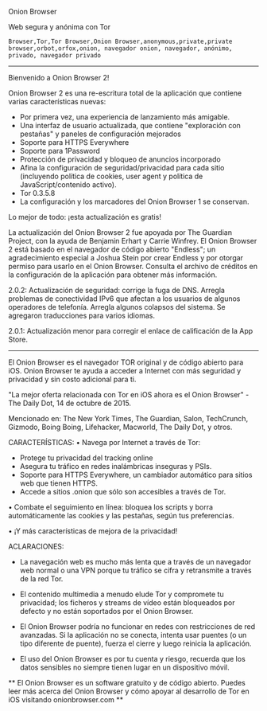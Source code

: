 Onion Browser

Web segura y anónima con Tor

`Browser,Tor,Tor Browser,Onion Browser,anonymous,private,private browser,orbot,orfox,onion, navegador onion, navegador, anónimo, privado, navegador privado`

---

Bienvenido a Onion Browser 2!

Onion Browser 2 es una re-escritura total de la aplicación que contiene varias características nuevas:

* Por primera vez, una experiencia de lanzamiento más amigable.
* Una interfaz de usuario actualizada, que contiene "exploración con pestañas" y paneles de configuración mejorados 
* Soporte para HTTPS Everywhere
* Soporte para 1Password
* Protección de privacidad y bloqueo de anuncios incorporado
* Afina la configuración de seguridad/privacidad para cada sitio (incluyendo política de cookies, user agent y política de JavaScript/contenido activo).
* Tor 0.3.5.8
* La configuración y los marcadores del Onion Browser 1 se conservan.

Lo mejor de todo: ¡esta actualización es gratis!

La actualización del Onion Browser 2 fue apoyada por The Guardian Project, con la ayuda de Benjamin Erhart y Carrie Winfrey.  El Onion Browser 2 está basado en el navegador de código abierto "Endless"; un agradecimiento especial a Joshua Stein por crear Endless y por otorgar permiso para usarlo en el Onion Browser. Consulta el archivo de créditos en la configuración de la aplicación para obtener más información.

2.0.2: Actualización de seguridad: corrige la fuga de DNS. Arregla problemas de conectividad IPv6 que afectan a los usuarios de algunos operadores de telefonía. Arregla algunos colapsos del sistema. Se agregaron traducciones para varios idiomas.

2.0.1: Actualización menor para corregir el enlace de calificación de la App Store.

---

El Onion Browser es el navegador TOR original y de código abierto para iOS. Onion Browser te ayuda a acceder a Internet con más seguridad y privacidad y sin costo adicional para ti.

"La mejor oferta relacionada con Tor en iOS ahora es el Onion Browser" - The Daily Dot, 14 de octubre de 2015.

Mencionado en: The New York Times, The Guardian, Salon, TechCrunch, Gizmodo, Boing Boing, Lifehacker, Macworld, The Daily Dot, y otros.

CARACTERÍSTICAS:
• Navega por Internet a través de Tor:
- Protege tu privacidad del tracking online
- Asegura tu tráfico en redes inalámbricas inseguras y PSIs.
- Soporte para HTTPS Everywhere, un cambiador automático para sitios web que tienen HTTPS.
- Accede a sitios .onion que sólo son accesibles a través de Tor.

• Combate el seguimiento en línea: bloquea los scripts y borra automáticamente las cookies y las pestañas, según tus preferencias.

• ¡Y más características de mejora de la privacidad!

ACLARACIONES:
- La navegación web es mucho más lenta que a través de un navegador web normal o una VPN porque tu tráfico se cifra y retransmite a través de la red Tor.

- El contenido multimedia a menudo elude Tor y compromete tu privacidad; los ficheros y streams de vídeo están bloqueados por defecto y no están soportados por el Onion Browser.

- El Onion Browser podría no funcionar en redes con restricciones de red avanzadas. Si la aplicación no se conecta, intenta usar puentes (o un tipo diferente de puente), fuerza el cierre y luego reinicia la aplicación. 

- El uso del Onion Browser es por tu cuenta y riesgo, recuerda que los datos sensibles no siempre tienen lugar en un dispositivo móvil.

** El Onion Browser es un software gratuito y de código abierto. Puedes leer más acerca del  Onion Browser y cómo apoyar al desarrollo de Tor en iOS visitando onionbrowser.com **

